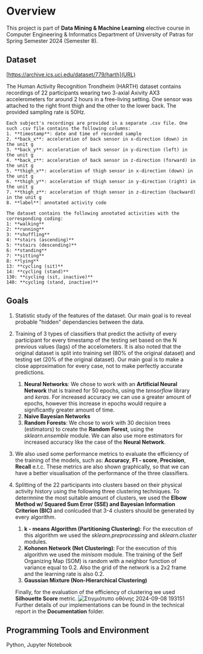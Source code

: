 # Overview  
This project is part of **Data Mining & Machine Learning** elective course in Computer Engineering & Informatics Department of University of Patras for Spring Semester 2024 (Semester 8). 

## Dataset
[https://archive.ics.uci.edu/dataset/779/harth](URL)

  The Human Activity Recognition Trondheim (HARTH) dataset contains recordings of 22 participants wearing two 3-axial Axivity AX3 accelerometers for around 2 hours in a free-living setting. One sensor was attached to the right front thigh and the other to the lower back. The provided sampling rate is 50Hz. 

    Each subject's recordings are provided in a separate .csv file. One such .csv file contains the following columns:
    1. **timestamp**: date and time of recorded sample
    2. **back_x**: acceleration of back sensor in x-direction (down) in the unit g
    3. **back_y**: acceleration of back sensor in y-direction (left) in the unit g
    4. **back_z**: acceleration of back sensor in z-direction (forward) in the unit g
    5. **thigh_x**: acceleration of thigh sensor in x-direction (down) in the unit g
    6. **thigh_y**: acceleration of thigh sensor in y-direction (right) in the unit g
    7. **thigh_z**: acceleration of thigh sensor in z-direction (backward) in the unit g
    8. **label**: annotated activity code

    The dataset contains the following annotated activities with the corresponding coding:
    1: **walking**	
    2: **running**	
    3: **shuffling**
    4: **stairs (ascending)**
    5: **stairs (descending)**	
    6: **standing**	
    7: **sitting**	
    8: **lying**	
    13: **cycling (sit)**	
    14: **cycling (stand)**	
    130: **cycling (sit, inactive)**
    140: **cycling (stand, inactive)**

## Goals
1. Statistic study of the features of the dataset. Our main goal is to reveal probable "hidden" dependancies between the data.

2. Training of 3 types of classifiers that predict the activity of every participant for every timestamp of the testing set based on the N previous values (lags) of the accelometers. It is also noted that the original dataset is split into training set (80% of the original dataset) and testing set (20% of the original dataset). Our main goal is to make a close approximation for every case, not to make perfectly accurate predictions.
    1. **Neural Networks**: We chose to work with an **Artificial Neural Network** that is trained for 50 epochs, using the *tensorflow* library and *keras*. For increased accuracy we can use a greater amount of epochs, however this increase in epochs would require a significantly greater amount of time. 
    2. **Naive Bayesian Networks**
    3. **Random Forests**: We chose to work with 30 decision trees (estimators) to create the **Random Forest**, using the *sklearn.ensemble* module. We can also use more estimators for increased accuracy like the case of the **Neural Network**.
3. We also used some performance metrics to evaluate the efficiency of the training of the models, such as: **Accuracy**, **F1 - score**, **Precision**, **Recall** e.t.c. These metrics are also shown graphically, so that we can have a better visualisation of the performance of the three classifiers.
4. Splitting of the 22 participants into clusters based on their physical activity history using the following three clustering techniques. To determnine the most suitable amount of clusters, we used the **Elbow Method w/ Squared Sum Error (SSE) and Bayesian Information Criterion (BIC)** and conlcuded that 3-4 clusters should be generated by every algorithm.
    1. **k - means Algorithm (Partitioning Clustering)**: For the execution of this algorithm we used the *sklearn.preprocessing* and *sklearn.cluster* modules.
    2. **Kohonen Network (Net Clustering)**: For the execution of this algorithm we used the *minisom* module. The training of the Self Organizing Map (SOM) is random with a neighbor function of variance equal to 0.2. Also the grid of the network is a 2x2 frame and the learning rate is also 0.2.
    3. **Gaussian Mixture (Non-Hierarchical Clustering)** 
   
   Finally, for the evaluation of the efficiency of clustering we used **Silhouette Score** metric.
![Στιγμιότυπο οθόνης 2024-09-08 193151](https://github.com/user-attachments/assets/0d31d0d2-8ea3-4dca-9212-a531391a1e80)
Further details of our implementations can be found in the technical report in the **Documentation** folder. 

## Programming Tools and Environment 
Python, Jupyter Notebook
